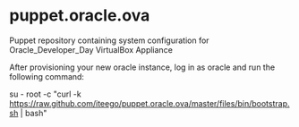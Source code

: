 puppet.oracle.ova
=================

Puppet repository containing system configuration for Oracle_Developer_Day VirtualBox Appliance

After provisioning your new oracle instance, log in as oracle and run the following command:

   su - root -c "curl -k https://raw.github.com/iteego/puppet.oracle.ova/master/files/bin/bootstrap.sh | bash"
